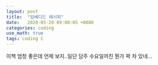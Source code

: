 ```yaml
---
layout: post
title:  "임베디드 레시피"
date:   2020-05-20 09:00:05 +0800
categories: coding
use_math: true
tags: coding C
---
```



이책 엄청 좋은데 언제 보지..일단 담주 수요일까진 뭔가 꽉 차 있네...


